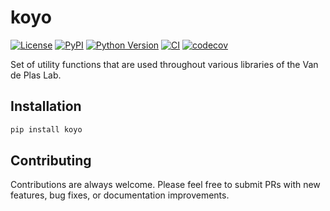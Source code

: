 # koyo

[![License](https://img.shields.io/pypi/l/koyo.svg?color=green)](https://github.com/vandeplaslab/koyo/raw/main/LICENSE)
[![PyPI](https://img.shields.io/pypi/v/koyo.svg?color=green)](https://pypi.org/project/koyo)
[![Python Version](https://img.shields.io/pypi/pyversions/koyo.svg?color=green)](https://python.org)
[![CI](https://github.com/vandeplaslab/koyo/actions/workflows/ci.yml/badge.svg)](https://github.com/vandeplaslab/koyo/actions/workflows/ci.yml)
[![codecov](https://codecov.io/gh/vandeplaslab/koyo/branch/main/graph/badge.svg)](https://codecov.io/gh/vandeplaslab/koyo)

Set of utility functions that are used throughout various libraries of the Van de Plas Lab.

## Installation

```bash
pip install koyo
```

## Contributing

Contributions are always welcome. Please feel free to submit PRs with new features, bug fixes, or documentation improvements.